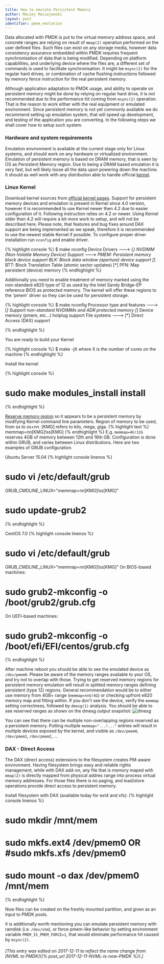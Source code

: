 ```yaml
---
title: How to emulate Persistent Memory
author: Maciej Maciejewski
layout: post
identifier: pmem_emulation
---
```

Data allocated with PMDK is put to the virtual memory address space, and concrete ranges are relying on result of `mmap(2)` operation performed on the user defined files.
Such files can exist on any storage media, however data consistency assurance embedded within PMDK requires frequent synchronisation of data that is being modified.
Depending on platform capabilities, and underlying device where the files are, a different set of commands is used to facilitate synchronisation.
It might be `msync(2)` for the regular hard drives, or combination of cache flushing instructions followed by memory fence instruction for the real persistent memory.

Although application adaptation to PMDK usage, and ability to operate on persistent memory might be done by relying on regular hard drive, it is not recommended due to the performance hit coming from `msync(2)` operation.
That is the reason to work either with the real equipment or emulated environment. Since persistent memory is not yet commonly available we do recommend setting up emulation system, that will speed up development, and testing of the application you are converting. In the following steps we shall cover how to setup such system.

### Hardware and system requirements
Emulation environment is available at the current stage only for Linux systems, and should work on any hardware or virtualized environment. Emulation of persistent memory is based on DRAM memory, that is seen by OS as Persistent Memory region. Due to being a DRAM based emulation it is very fast, but will likely loose all the data upon powering down the machine.
It should as well work with any distribution able to handle official [kernel](https://www.kernel.org/).

### Linux Kernel
Download kernel sources from [official kernel pages](https://www.kernel.org/).
Support for persistent memory devices and emulation is present in Kernel since 4.0 version, however it is recommended to use Kernel newer then 4.2 due to easier configuration of it. Following instruction relies on 4.2 or newer. Using Kernel older then 4.2 will require a bit more work to setup, and will not be described here. 
Please note, that features and bug fixes around DAX support are being implemented as we speak, therefore it is recommended to use the newest stable Kernel if possible.
To configure proper driver installation run `nconfig` and enable driver.

{% highlight console %}
$ make nconfig
	Device Drivers ---> 
		{*} NVDIMM (Non-Volatile Memory Device) Support --->
			<M>   PMEM: Persistent memory block device support
			<M>   BLK: Block data window (aperture) device support
			[*]   BTT: Block Translation Table (atomic sector updates)
			[*]   PFN: Map persistent (device) memory 
{% endhighlight %}

Additionally you need to enable treatment of memory marked using the non-standard e820 type of 12 as used by the Intel Sandy Bridge-EP reference BIOS as protected memory. The kernel will offer these regions to the 'pmem' driver so they can be used for persistent storage.

{% highlight console %}
$ make nconfig
	Processor type and features --->
		[*] Support non-standard NVDIMMs and ADR protected memory
		[*] Device memory (pmem, etc...) hotplug support
	File systems --->
		[*] Direct Access (DAX) support 

{% endhighlight %}

You are ready to build your Kernel

{% highlight console %}
$ make -jX
	where X is the number of cores on the machine
{% endhighlight %}

Install the kernel

{% highlight console %}
# sudo make modules_install install
{% endhighlight %}

[Reserve memory region](https://nvdimm.wiki.kernel.org/how_to_choose_the_correct_memmap_kernel_parameter_for_pmem_on_your_system) so it appears to be a persistent memory by modifying Kernel command line parameters.
Region of memory to be used, from ss to ss+nn. [KMG] refers to kilo, mega, giga.
{% highlight text %}
memmap=nn[KMG]!ss[KMG]
{% endhighlight %}
E.g. `memmap=4G!12G` reserves 4GB of memory between 12th and 16th GB.
Configuration is done within GRUB, and varies between Linux distributions. 
Here are two examples of GRUB configuration.

Ubuntu Server 15.04
{% highlight console linenos %}
# sudo vi /etc/default/grub
GRUB_CMDLINE_LINUX="memmap=nn[KMG]!ss[KMG]"
# sudo update-grub2
{% endhighlight %}

CentOS 7.0
{% highlight console linenos %}
# sudo vi /etc/default/grub
GRUB_CMDLINE_LINUX="memmap=nn[KMG]!ss[KMG]"
On BIOS-based machines:
# sudo grub2-mkconfig -o /boot/grub2/grub.cfg
On UEFI-based machines:
# sudo grub2-mkconfig -o /boot/efi/EFI/centos/grub.cfg
{% endhighlight %}

After machine reboot you should be able to see the emulated device as `/dev/pmem0`. Please be aware of the memory ranges available to your OS, and try not to overlap with those. Trying to get reserved memory regions for persistent memory emulation will result in splitted memory ranges defining persistent (type 12) regions. General recommendation would be to either use memory from 4GB+ range (`memmap=nnG!4G`) or checking upfront e820 memory map and fitting within.
If you don't see the device, verify the `memmap` setting correctness, followed by `dmesg(1)` analysis. You should be able to see reserved ranges as shown on the dmesg output snapshot:
![dmesg](/assets/dmesg.png)

You can see that there can be multiple non-overlapping regions reserved as a persistent memory. Putting multiple `memmap="...!..."` entries will result in multiple devices exposed by the kernel, and visible as `/dev/pmem0`, `/dev/pmem1`, `/dev/pmem2`, ...

### DAX - Direct Access
The DAX (direct access) extensions to the filesystem creates PM-aware environment.
Having filesystem brings easy and reliable rights management, while with DAX add-on, any file that is memory maped with `mmap(2)` is directly mapped from physical addres range into process virtual memory addresses.
For those files there is no paging, and load/store operations provide direct access to persistent memory.

Install filesystem with DAX (available today for ext4 and xfs):
{% highlight console linenos %}
# sudo mkdir /mnt/mem
# sudo mkfs.ext4 /dev/pmem0    OR    #sudo mkfs.xfs /dev/pmem0
# sudo mount -o dax /dev/pmem0 /mnt/mem
{% endhighlight %}

Now files can be created on the freshly mounted partition, and given as an input to PMDK pools.

It is additionally worth mentioning you can emulate persistent memory with ramdisk (i.e. `/dev/shm`), or force pmem-like behavior by setting environment variable `PMEM_IS_PMEM_FORCE=1`, that would eliminate performance hit caused by `msync(2)`.

###### [This entry was edited on 2017-12-11 to reflect the name change from [NVML to PMDK]({% post_url 2017-12-11-NVML-is-now-PMDK %}).]
